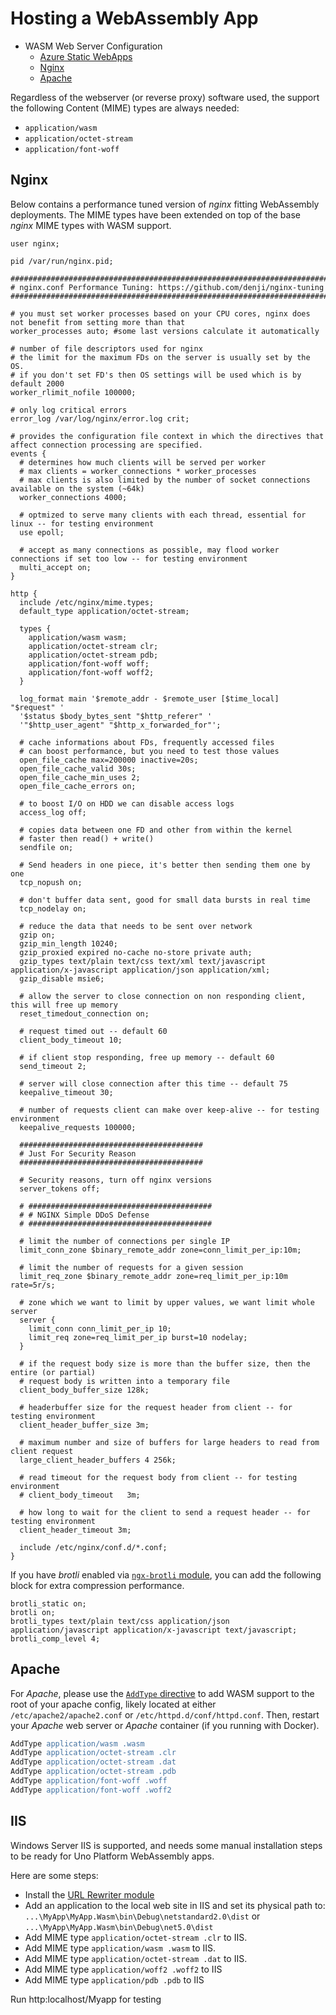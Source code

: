 # Hosting a WebAssembly App

- WASM Web Server Configuration
  - [Azure Static WebApps](guides/azure-static-webapps.md)
  - [Nginx](#nginx)
  - [Apache](#apache)

Regardless of the webserver (or reverse proxy) software used, the support the following Content (MIME) types are always needed:

- `application/wasm`
- `application/octet-stream`
- `application/font-woff`

## Nginx

Below contains a performance tuned version of *nginx* fitting WebAssembly deployments. The MIME types have been extended on top of the base *nginx* MIME types with WASM support.

```nginx
user nginx;

pid /var/run/nginx.pid;

##################################################################################
# nginx.conf Performance Tuning: https://github.com/denji/nginx-tuning
##################################################################################

# you must set worker processes based on your CPU cores, nginx does not benefit from setting more than that
worker_processes auto; #some last versions calculate it automatically

# number of file descriptors used for nginx
# the limit for the maximum FDs on the server is usually set by the OS.
# if you don't set FD's then OS settings will be used which is by default 2000
worker_rlimit_nofile 100000;

# only log critical errors
error_log /var/log/nginx/error.log crit;

# provides the configuration file context in which the directives that affect connection processing are specified.
events {
  # determines how much clients will be served per worker
  # max clients = worker_connections * worker_processes
  # max clients is also limited by the number of socket connections available on the system (~64k)
  worker_connections 4000;

  # optmized to serve many clients with each thread, essential for linux -- for testing environment
  use epoll;

  # accept as many connections as possible, may flood worker connections if set too low -- for testing environment
  multi_accept on;
}

http {
  include /etc/nginx/mime.types;
  default_type application/octet-stream;

  types {
    application/wasm wasm;
    application/octet-stream clr;
    application/octet-stream pdb;
    application/font-woff woff;
    application/font-woff woff2;
  }

  log_format main '$remote_addr - $remote_user [$time_local] "$request" '
  '$status $body_bytes_sent "$http_referer" '
  '"$http_user_agent" "$http_x_forwarded_for"';

  # cache informations about FDs, frequently accessed files
  # can boost performance, but you need to test those values
  open_file_cache max=200000 inactive=20s;
  open_file_cache_valid 30s;
  open_file_cache_min_uses 2;
  open_file_cache_errors on;

  # to boost I/O on HDD we can disable access logs
  access_log off;

  # copies data between one FD and other from within the kernel
  # faster then read() + write()
  sendfile on;

  # Send headers in one piece, it's better then sending them one by one
  tcp_nopush on;

  # don't buffer data sent, good for small data bursts in real time
  tcp_nodelay on;

  # reduce the data that needs to be sent over network
  gzip on;
  gzip_min_length 10240;
  gzip_proxied expired no-cache no-store private auth;
  gzip_types text/plain text/css text/xml text/javascript application/x-javascript application/json application/xml;
  gzip_disable msie6;

  # allow the server to close connection on non responding client, this will free up memory
  reset_timedout_connection on;

  # request timed out -- default 60
  client_body_timeout 10;

  # if client stop responding, free up memory -- default 60
  send_timeout 2;

  # server will close connection after this time -- default 75
  keepalive_timeout 30;

  # number of requests client can make over keep-alive -- for testing environment
  keepalive_requests 100000;

  #########################################
  # Just For Security Reason
  #########################################

  # Security reasons, turn off nginx versions
  server_tokens off;

  # #########################################
  # # NGINX Simple DDoS Defense
  # #########################################

  # limit the number of connections per single IP
  limit_conn_zone $binary_remote_addr zone=conn_limit_per_ip:10m;

  # limit the number of requests for a given session
  limit_req_zone $binary_remote_addr zone=req_limit_per_ip:10m rate=5r/s;

  # zone which we want to limit by upper values, we want limit whole server
  server {
    limit_conn conn_limit_per_ip 10;
    limit_req zone=req_limit_per_ip burst=10 nodelay;
  }

  # if the request body size is more than the buffer size, then the entire (or partial)
  # request body is written into a temporary file
  client_body_buffer_size 128k;

  # headerbuffer size for the request header from client -- for testing environment
  client_header_buffer_size 3m;

  # maximum number and size of buffers for large headers to read from client request
  large_client_header_buffers 4 256k;

  # read timeout for the request body from client -- for testing environment
  # client_body_timeout   3m;

  # how long to wait for the client to send a request header -- for testing environment
  client_header_timeout 3m;

  include /etc/nginx/conf.d/*.conf;
}
```

If you have *brotli* enabled via [`ngx-brotli` module](https://github.com/google/ngx_brotli), you can add the following block for extra compression performance.

```nginx
brotli_static on;
brotli on;
brotli_types text/plain text/css application/json application/javascript application/x-javascript text/javascript;
brotli_comp_level 4;
```

## Apache

For *Apache*, please use the [`AddType` directive](https://httpd.apache.org/docs/2.4/mod/mod_mime.html#addtype) to add WASM support to the root of your apache config, likely located at either `/etc/apache2/apache2.conf` or `/etc/httpd.d/conf/httpd.conf`. Then, restart your *Apache* web server or *Apache* container (if you running with Docker).

```apache
AddType application/wasm .wasm
AddType application/octet-stream .clr
AddType application/octet-stream .dat
AddType application/octet-stream .pdb
AddType application/font-woff .woff
AddType application/font-woff .woff2
```

## IIS

Windows Server IIS is supported, and needs some manual installation steps to be ready for Uno Platform WebAssembly apps.

Here are some steps:

- Install the [URL Rewriter module](https://docs.microsoft.com/en-us/iis/extensions/url-rewrite-module/url-rewrite-module-configuration-reference)
- Add an application to the local web site in IIS and set its physical path to: `...\MyApp\MyApp.Wasm\bin\Debug\netstandard2.0\dist` or `...\MyApp\MyApp.Wasm\bin\Debug\net5.0\dist`
- Add MIME type `application/octet-stream .clr` to IIS.
- Add MIME type `application/wasm .wasm` to IIS.
- Add MIME type `application/octet-stream .dat` to IIS.
- Add MIME type `application/woff2 .woff2` to IIS
- Add MIME type `application/pdb .pdb` to IIS

Run http:localhost/Myapp for testing
